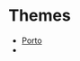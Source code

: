 Themes
======

* [Porto](http://themeforest.net/item/porto-responsive-drupal-7-theme/5219986?WT.ac=search_item&WT.oss_phrase=porto&WT.oss_rank=5&WT.z_author=refaktor)
*
